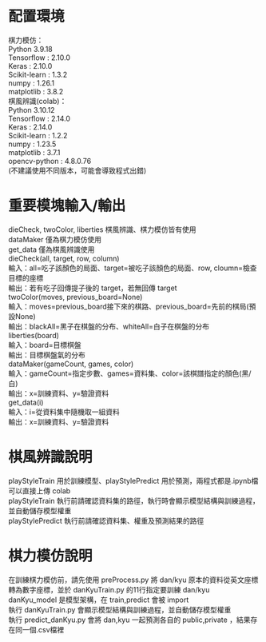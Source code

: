 # 配置環境  
棋力模仿：  
Python 3.9.18  
Tensorflow : 2.10.0  
Keras : 2.10.0  
Scikit-learn : 1.3.2  
numpy : 1.26.1  
matplotlib : 3.8.2  
棋風辨識(colab)：  
Python 3.10.12  
Tensorflow : 2.14.0  
Keras : 2.14.0  
Scikit-learn : 1.2.2  
numpy : 1.23.5  
matplotlib : 3.7.1  
opencv-python : 4.8.0.76  
(不建議使用不同版本，可能會導致程式出錯)  
# 重要模塊輸入/輸出 
dieCheck, twoColor, liberties 棋風辨識、棋力模仿皆有使用  
dataMaker 僅為棋力模仿使用  
get_data 僅為棋風辨識使用  
dieCheck(all, target, row, column)  
輸入：all=吃子該顏色的局面、target=被吃子該顏色的局面、row, cloumn=檢查目標的座標  
輸出：若有吃子回傳提子後的 target，若無回傳 target  
twoColor(moves, previous_board=None)  
輸入：moves=previous_board接下來的棋路、previous_board=先前的棋局(預設None)  
輸出：blackAll=黑子在棋盤的分布、whiteAll=白子在棋盤的分布  
liberties(board)  
輸入：board=目標棋盤  
輸出：目標棋盤氣的分布  
dataMaker(gameCount, games, color)  
輸入：gameCount=指定步數、games=資料集、color=該棋譜指定的顏色(黑/白)  
輸出：x=訓練資料、y=驗證資料  
get_data(i)  
輸入：i=從資料集中隨機取一組資料  
輸出：x=訓練資料、y=驗證資料  
# 棋風辨識說明  
playStyleTrain 用於訓練模型、playStylePredict 用於預測，兩程式都是.ipynb檔可以直接上傳 colab  
playStyleTrain 執行前請確認資料集的路徑，執行時會顯示模型結構與訓練過程，並自動儲存模型權重  
playStylePredict  執行前請確認資料集、權重及預測結果的路徑  
# 棋力模仿說明  
在訓練棋力模仿前，請先使用 preProcess.py 將 dan/kyu 原本的資料從英文座標轉為數字座標，並於 danKyuTrain.py 的11行指定要訓練 dan/kyu  
danKyu_model 是模型架構，在 train,predict 會被 import  
執行 danKyuTrain.py 會顯示模型結構與訓練過程，並自動儲存模型權重  
執行 predict_danKyu.py 會將 dan,kyu 一起預測各自的 public,private ，結果存在同一個.csv檔裡  
